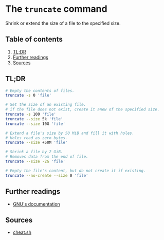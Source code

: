 # The `truncate` command

Shrink or extend the size of a file to the specified size.

## Table of contents <!-- omit in toc -->

1. [TL;DR](#tldr)
1. [Further readings](#further-readings)
1. [Sources](#sources)

## TL;DR

```sh
# Empty the contents of files.
truncate -s 0 'file'

# Set the size of an existing file.
# if the file does not exist, create it anew of the specified size.
truncate -s 100 'file'
truncate --size 5k 'file'
truncate --size 10G 'file'

# Extend a file's size by 50 MiB and fill it with holes.
# Holes read as zero bytes.
truncate --size +50M 'file'

# Shrink a file by 2 GiB.
# Removes data from the end of file.
truncate --size -2G 'file'

# Empty the file's content, but do not create it if existing.
truncate --no-create --size 0 'file'
```

## Further readings

- [GNU's documentation]

## Sources

- [cheat.sh]

<!--
  References
  -->

<!-- Upstream -->
[gnu's documentation]: https://www.gnu.org/software/coreutils/truncate

<!-- Others -->
[cheat.sh]: https://cheat.sh/truncate
